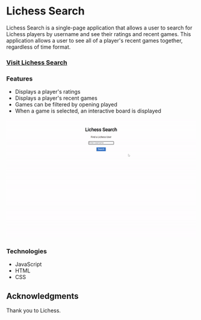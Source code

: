 # Lichess Search

Lichess Search is a single-page application that allows a user to search for Lichess players by username and see their ratings and recent games. This application allows a user to see all of a player's recent games together, regardless of time format.

### [Visit Lichess Search](https://e4c5nf3d6.github.io/phase-1-project/)

### Features

- Displays a player's ratings
- Displays a player's recent games
- Games can be filtered by opening played
- When a game is selected, an interactive board is displayed

![Example GIF](media/example-gif.gif)

### Technologies
- JavaScript
- HTML
- CSS

## Acknowledgments

Thank you to Lichess.
